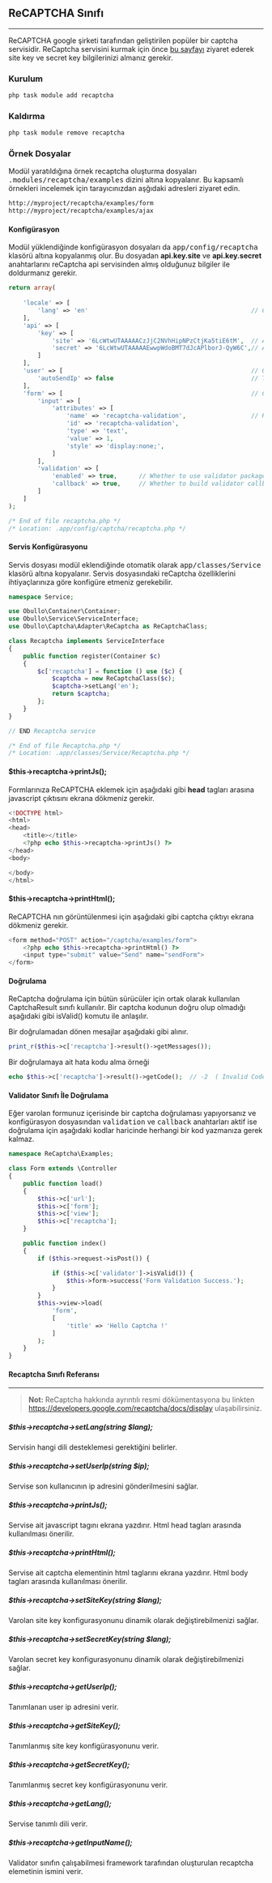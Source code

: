 
## ReCAPTCHA Sınıfı

-------

ReCAPTCHA google şirketi tarafından geliştirilen popüler bir captcha servisidir. ReCaptcha servisini kurmak için önce <a href="https://www.google.com/recaptcha/intro/index.html" target="_blank">bu sayfayı</a> ziyaret ederek site key ve secret key bilgilerinizi almanız gerekir.

### Kurulum

```php
php task module add recaptcha
```

### Kaldırma

```php
php task module remove recaptcha
```

### Örnek Dosyalar

Modül yaratıldığına örnek recaptcha oluşturma dosyaları <kbd>.modules/recaptcha/examples</kbd> dizini altına kopyalanır. Bu kapsamlı örnekleri incelemek için tarayıcınızdan aşğıdaki adresleri ziyaret edin.

```html
http://myproject/recaptcha/examples/form
http://myproject/recaptcha/examples/ajax
```

#### Konfigürasyon

Modül yüklendiğinde konfigürasyon dosyaları da <kbd>app/config/recaptcha</kbd> klasörü altına kopyalanmış olur. Bu dosyadan <b>api.key.site</b> ve <b>api.key.secret</b> anahtarlarını reCaptcha api servisinden almış olduğunuz bilgiler ile doldurmanız  gerekir.

```php
return array(
    
    'locale' => [
        'lang' => 'en'                                             // Captcha language
    ],
    'api' => [
        'key' => [
            'site' => '6LcWtwUTAAAAACzJjC2NVhHipNPzCtjKa5tiE6tM',  // Api public site key
            'secret' => '6LcWtwUTAAAAAEwwpWdoBMT7dJcAPlborJ-QyW6C',// Api secret key
        ]
    ],
    'user' => [                                                    // Optional
        'autoSendIp' => false                                      // The end user's ip address.
    ],
    'form' => [                                                    // Captcha input configuration.
        'input' => [
            'attributes' => [
                'name' => 'recaptcha-validation',                  // Hidden input for validator
                'id' => 'recaptcha-validation',
                'type' => 'text',
                'value' => 1,
                'style' => 'display:none;',
            ]
        ],
        'validation' => [
            'enabled' => true,      // Whether to use validator package
            'callback' => true,     // Whether to build validator callback_captcha function
        ]
    ]
);

/* End of file recaptcha.php */
/* Location: .app/config/captcha/recaptcha.php */
```

#### Servis Konfigürasyonu

Servis dosyası modül eklendiğinde otomatik olarak <kbd>app/classes/Service</kbd> klasörü altına kopyalanır. Servis dosyasındaki reCaptcha özelliklerini ihtiyaçlarınıza göre konfigüre etmeniz gerekebilir.

```php
namespace Service;

use Obullo\Container\Container;
use Obullo\Service\ServiceInterface;
use Obullo\Captcha\Adapter\ReCaptcha as ReCaptchaClass;

class Recaptcha implements ServiceInterface
{
    public function register(Container $c)
    {
        $c['recaptcha'] = function () use ($c) {
            $captcha = new ReCaptchaClass($c);            
            $captcha->setLang('en');
            return $captcha;
        };
    }
}

// END Recaptcha service

/* End of file Recaptcha.php */
/* Location: .app/classes/Service/Recaptcha.php */
```

#### $this->recaptcha->printJs();

Formlarınıza ReCAPTCHA eklemek için aşağıdaki gibi <b>head</b> tagları arasına javascript çıktısını ekrana dökmeniz gerekir.

```php
<!DOCTYPE html>
<html>
<head>
	<title></title>
	<?php echo $this->recaptcha->printJs() ?>
</head>
<body>

</body>
</html>
```

#### $this->recaptcha->printHtml();

ReCAPTCHA nın görüntülenmesi için aşağıdaki gibi captcha çıktıyı ekrana dökmeniz gerekir.

```php
<form method="POST" action="/captcha/examples/form">
	<?php echo $this->recaptcha->printHtml() ?>
    <input type="submit" value="Send" name="sendForm">
</form>
```

#### Doğrulama 

ReCaptcha doğrulama için bütün sürücüler için ortak olarak kullanılan CaptchaResult sınıfı kullanılır. Bir captcha kodunun doğru olup olmadığı aşağıdaki gibi isValid() komutu ile anlaşılır.

Bir doğrulamadan dönen mesajlar aşağıdaki gibi alınır.

```php
print_r($this->c['recaptcha']->result()->getMessages());
```

Bir doğrulamaya ait hata kodu alma örneği


```php
echo $this->c['recaptcha']->result()->getCode();  // -2  ( Invalid Code )
```

#### Validator Sınıfı İle Doğrulama 

Eğer varolan formunuz içerisinde bir captcha doğrulaması yapıyorsanız ve konfigürasyon dosyasından <kbd>validation</kbd> ve <kbd>callback</kbd> anahtarları aktif ise doğrulama için aşağıdaki kodlar haricinde herhangi bir kod yazmanıza gerek kalmaz.

```php
namespace ReCaptcha\Examples;

class Form extends \Controller
{
    public function load()
    {
        $this->c['url'];
        $this->c['form'];
        $this->c['view'];
        $this->c['recaptcha'];
    }

    public function index()
    {
        if ($this->request->isPost()) {

            if ($this->c['validator']->isValid()) {
                $this->form->success('Form Validation Success.');
            }
        }
        $this->view->load(
            'form',
            [
                'title' => 'Hello Captcha !'
            ]
        );
    }
}
```
#### Recaptcha Sınıfı Referansı

------

>**Not:** ReCaptcha hakkında ayrıntılı resmi dökümentasyona bu linkten <a href="https://developers.google.com/recaptcha/docs/display" target="_blank">https://developers.google.com/recaptcha/docs/display</a> ulaşabilirsiniz. 

##### $this->recaptcha->setLang(string $lang);

Servisin hangi dili desteklemesi gerektiğini belirler.

##### $this->recaptcha->setUserIp(string $ip);

Servise son kullanıcının ip adresini gönderilmesini sağlar.

##### $this->recaptcha->printJs();

Servise ait javascript tagını ekrana yazdırır. Html head tagları arasında kullanılması önerilir.

##### $this->recaptcha->printHtml();

Servise ait captcha elementinin html taglarını ekrana yazdırır. Html body tagları arasında kullanılması önerilir.

##### $this->recaptcha->setSiteKey(string $lang);

Varolan site key konfigurasyonunu dinamik olarak değiştirebilmenizi sağlar.

##### $this->recaptcha->setSecretKey(string $lang);

Varolan secret key konfigurasyonunu dinamik olarak değiştirebilmenizi sağlar.

##### $this->recaptcha->getUserIp();

Tanımlanan user ip adresini verir.

##### $this->recaptcha->getSiteKey();

Tanımlanmış site key konfigürasyonunu verir.

##### $this->recaptcha->getSecretKey();

Tanımlanmış secret key konfigürasyonunu verir.

##### $this->recaptcha->getLang();

Servise tanımlı dili verir.

##### $this->recaptcha->getInputName();

Validator sınıfın çalışabilmesi framework tarafından oluşturulan recaptcha elemetinin ismini verir.